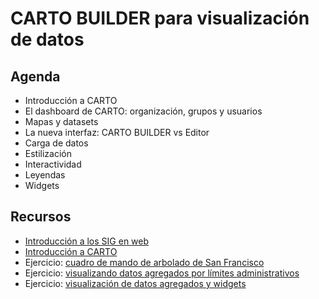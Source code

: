 CARTO BUILDER para visualización de datos
==========================================

## Agenda

* Introducción a CARTO
* El dashboard de CARTO: organización, grupos y usuarios
* Mapas y datasets
* La nueva interfaz: CARTO BUILDER vs Editor
* Carga de datos
* Estilización
* Interactividad
* Leyendas
* Widgets

## Recursos

* [Introducción a los SIG en web](https://docs.google.com/a/cartodb.com/presentation/d/1IDDPqtgVJPuQOPaSAxqpd2ZlPbPuxiBQ0V3Qr5GOSs4/edit?usp=sharing)
* [Introducción a CARTO](https://docs.google.com/a/cartodb.com/presentation/d/1YhMvOPFZ8OEeYgdiPhTXoWw9HSjn44rls_8yQtMhuvw/edit?usp=sharing)
* Ejercicio: [cuadro de mando de arbolado de San Francisco](exercises/sf-trees.md)
* Ejercicio: [visualizando datos agregados por límites administrativos](exercises/adm-aggregation.md)
* Ejercicio: [visualización de datos agregados y widgets](exercises/TODO)


